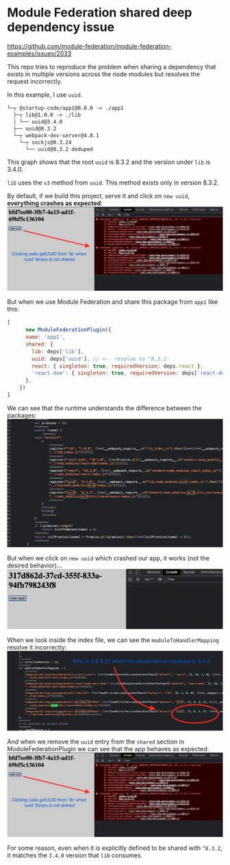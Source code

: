 # Module Federation shared deep dependency issue

https://github.com/module-federation/module-federation-examples/issues/2033

This repo tries to reproduce the problem when sharing a dependency that exists in multiple versions across the node modules but resolves the request incorrectly.

In this example, I use `uuid`.
```
└─┬ @startup-code/app1@0.0.0 -> ./app1
  ├─┬ lib@1.0.0 -> ./lib
  │ └── uuid@3.4.0
  ├── uuid@8.3.2
  └─┬ webpack-dev-server@4.8.1
    └─┬ sockjs@0.3.24
      └── uuid@8.3.2 deduped
```

This graph shows that the root `uuid` is 8.3.2 and the version under `lib` is 3.4.0.

`lib` uses the `v3` method from `uuid`.
This method exists only in version 8.3.2.

By default, if we build this project, serve it and click on `new uuid`, **everything crashes as expected**:
![console](./screenshots/uuid-is-not-shared/console.png)

But when we use Module Federation and share this package from `app1` like this:
```js
[
      new ModuleFederationPlugin({
      name: 'app1',
      shared: {
        lib: deps['lib'],
        uuid: deps['uuid'], // <-- resolve to ^8.3.2
        react: { singleton: true, requiredVersion: deps.react },
        'react-dom': { singleton: true, requiredVersion: deps['react-dom'] },
      },
    })
]
```

We can see that the runtime understands the difference between the packages:
![runtime](./screenshots/uuid-shared/runtime.png)

But when we click on `new uuid` which crashed our app, it works (not the desired behavior)...
![console](./screenshots/uuid-shared/console.png)

When we look inside the index file, we can see the `moduleToHandlerMapping` resolve it incorrectly:
![moduleToHandlerMapping](./screenshots/uuid-shared/moduleToHandlerMapping.png)

And when we remove the `uuid` entry from the `shared` section in ModuleFederationPlugin we can see that the app behaves as expected:
![console](./screenshots/uuid-is-not-shared/console.png)

For some reason, even when it is explicitly defined to be shared with `^8.3.2`, it matches the `3.4.0` version that `lib` consumes.
